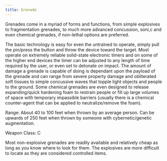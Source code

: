 ```yaml
---
title: Grenade
---
```


Grenades come in a myriad of forms and functions, from simple explosives to
fragmentation grenades, to much more advanced concussion, soni,c and even
chemical grenades, if non-lethal options are preferred.

The basic technology is easy for even the untrained to operate, simply pull the
pin/press the button and throw the device toward the target.  Most operate on
extremely reliable solid-state electronic timers and on some of the higher end
devices the timer can be adjusted to any length of time required by the user, or
even set to detonate on impact. The amount of damage a grenade is capable of
doing is dependant upon the payload of the grenade and can range from severe
property damage and obliterated soft tissues to simple concussive waves that
topple light objects and people to the ground. Some chemical grenades are even
designed to release expanding/quick hardening foam to restrain people or fill up
large volumes of space with temporary impassible barriers (usually there is a
chemical counter-agent that can be applied to neutralize/remove the foam).

Range: About 40 to 100 feet when thrown by an average person. Can be upwards of
250 feet when thrown by someone with cybernetic/genetic augmentation.

Weapon Class: C

Most non-explosive grenades are readily available and relatively cheap as long
as you know where to look for them. The explosives are more difficult to locate
as they are considered controlled items.
